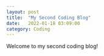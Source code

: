 ```yaml
---
layout: post
title:  "My Second Coding Blog"
date:   2022-01-18 03:09:00
category: Coding
---
```

Welcome to my second coding blog!